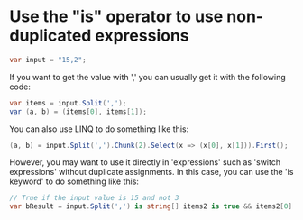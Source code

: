 # Use the "is" operator to use non-duplicated expressions

```csharp
var input = "15,2";
```

If you want to get the value with ',' you can usually get it with the following code:

```csharp
var items = input.Split(',');
var (a, b) = (items[0], items[1]);
```

You can also use LINQ to do something like this:

```csharp
(a, b) = input.Split(',').Chunk(2).Select(x => (x[0], x[1])).First();
```

However, you may want to use it directly in 'expressions' such as 'switch expressions' without duplicate assignments. In this case, you can use the 'is keyword' to do something like this:

```csharp
// True if the input value is 15 and not 3
var bResult = input.Split(',') is string[] items2 is true && items2[0] is "15" && items2[1] is not "3";
```
